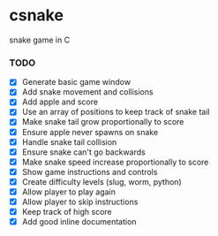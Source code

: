 # csnake
snake game in C

### TODO

- [x] Generate basic game window 
- [x] Add snake movement and collisions
- [x] Add apple and score
- [x] Use an array of positions to keep track of snake tail
- [x] Make snake tail grow proportionally to score
- [x] Ensure apple never spawns on snake
- [x] Handle snake tail collision
- [x] Ensure snake can't go backwards
- [x] Make snake speed increase proportionally to score
- [x] Show game instructions and controls
- [x] Create difficulty levels (slug, worm, python)
- [x] Allow player to play again
- [x] Allow player to skip instructions
- [x] Keep track of high score
- [x] Add good inline documentation
